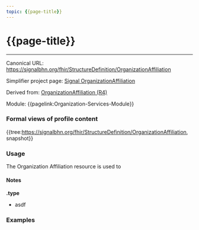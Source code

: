 ```yaml
---
topic: {{page-title}}
---
```


# {{page-title}}

---

Canonical URL: https://signalbhn.org/fhir/StructureDefinition/OrganizationAffiliation

Simplifier project page: [Signal OrganizationAffiliation](https://simplifier.net/signal-mso-fhir-profiles/organizationaffiliation)

Derived from: [OrganizationAffiliation (R4)](http://hl7.org/fhir/R4/organizationaffiliation.html)

Module:  {{pagelink:Organization-Services-Module}}

### Formal views of profile content
{{tree:https://signalbhn.org/fhir/StructureDefinition/OrganizationAffiliation, snapshot}}


### Usage
The Organization Affiliation resource is used to 

#### Notes

**.type**
- asdf




### Examples
